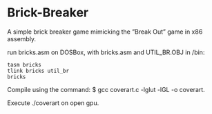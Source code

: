 # Brick-Breaker
A simple brick breaker game mimicking the ”Break Out” game in x86 assembly.

run bricks.asm on DOSBox, with bricks.asm and UTIL_BR.OBJ in /bin:
```
tasm bricks
tlink bricks util_br
bricks
```

Compile using the command: $ gcc coverart.c -lglut -lGL -o coverart.

Execute ./coverart on open gpu.
